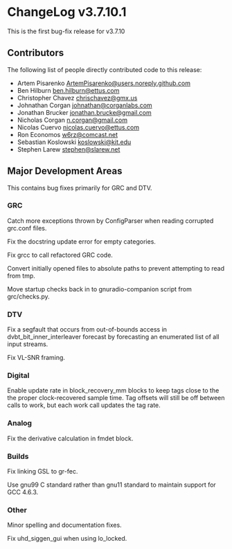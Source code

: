 ChangeLog v3.7.10.1
=================

This is the first bug-fix release for v3.7.10

Contributors
------------

The following list of people directly contributed code to this
release:

 * Artem Pisarenko <ArtemPisarenko@users.noreply.github.com>
 * Ben Hilburn <ben.hilburn@ettus.com>
 * Christopher Chavez <chrischavez@gmx.us>
 * Johnathan Corgan <johnathan@corganlabs.com>
 * Jonathan Brucker <jonathan.brucke@gmail.com>
 * Nicholas Corgan <n.corgan@gmail.com>
 * Nicolas Cuervo <nicolas.cuervo@ettus.com>
 * Ron Economos <w6rz@comcast.net>
 * Sebastian Koslowski <koslowski@kit.edu>
 * Stephen Larew <stephen@slarew.net>


## Major Development Areas

This contains bug fixes primarily for GRC and DTV.

### GRC

Catch more exceptions thrown by ConfigParser when reading corrupted grc.conf files.

Fix the docstring update error for empty categories.

Fix grcc to call refactored GRC code.

Convert initially opened files to absolute paths to prevent attempting to read from tmp.

Move startup checks back in to gnuradio-companion script from grc/checks.py.


### DTV

Fix a segfault that occurs from out-of-bounds access in
dvbt_bit_inner_interleaver forecast by forecasting an enumerated list of all
input streams.

Fix VL-SNR framing.

### Digital

Enable update rate in block_recovery_mm blocks to keep tags close to the the proper clock-recovered sample time. Tag offsets will still be off between calls to work, but each work call updates the tag rate.

### Analog

Fix the derivative calculation in fmdet block.

### Builds

Fix linking GSL to gr-fec.

Use gnu99 C standard rather than gnu11 standard to maintain support for GCC 4.6.3.

### Other

Minor spelling and documentation fixes.

Fix uhd_siggen_gui when using lo_locked.

